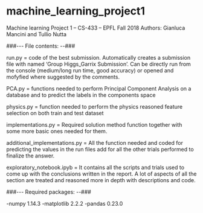 # machine_learning_project1

Machine learning Project 1 – CS-433 – EPFL
Fall 2018
Authors: Gianluca Mancini and Tullio Nutta

###---  File contents:  --###

run.py = code of the best submission. Automatically creates a submission file with named ‘Group Higgs_Garrix Submission’. Can be directly run from the console (medium/long run time, good accuracy) or opened and mofyfied where suggested by the comments.

PCA.py = functions needed to perform Principal Component Analysis on a database and to predict the labels in the components space 

physics.py = function needed to perform the physics reasoned feature selection on both train and test dataset

implementations.py = Required solution method function together with some more basic ones needed for them.

additional_implementations.py = All the function needed and coded for predicting the values in the run files add for all the other trials performed to finalize the answer.

exploratory_notebook.ipyb = It contains all the scripts and trials used to come up with the conclusions written in the report. A lot of aspects of all the section are treated and reasoned more in depth with descriptions and code.


###---  Required packages:  --###

-numpy                     1.14.3
-matplotlib                2.2.2
-pandas                    0.23.0

